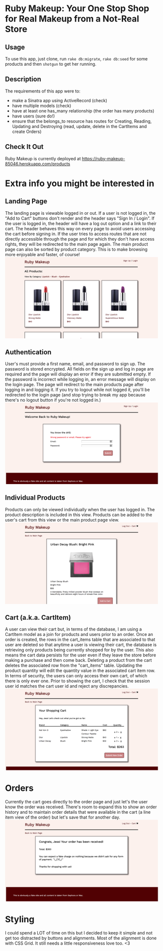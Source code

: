 # Ruby Makeup: Your One Stop Shop for Real Makeup from a Not-Real Store

## Usage
To use this app, just clone, run `rake db:migrate`, `rake db:seed` for some products and then `shotgun` to get her running.

## Description
The requirements of this app were to:
- make a Sinatra app using ActiveRecord (check)
- have multiple models (check)
- have at least one has_many relationship (the order has many products)
- have users (sure do!)
- ensure that the belongs_to resource has routes for Creating, Reading, Updating and Destroying (read, update, delete in the CartItems and create Orders)

## Check It Out
Ruby Makeup is currently deployed at https://ruby-makeup-85046.herokuapp.com/products

# Extra info you might be interested in

## Landing Page
The landing page is viewable logged in or out. If a user is not logged in, the "Add to Cart" buttons don't render and the header says "Sign In / Login". If the user is logged in, the header will have a log out option and a link to their cart. The header behaves this way on every page to avoid users accessing the cart before signing in. If the user tries to access routes that are not directly accessible through the page and for which they don't have access rights, they will be redirected to the main page again. The main product page can also be sorted by product category. This is to make browsing more enjoyable and faster, of course!
<img src="./public/img/Ruby Makeup Landing Page.png" />


## Authentication
User's must provide a first name, email, and password to sign up. The password is stored encrypted. All fields on the sign up and log in page are required and the page will display an error if they are submitted empty. If the password is incorrect while logging in, an error message will display on the login page. The page will redirect to the main products page after logging in and logging it. If you try to logout while not logged it, you'll be redirected to the login page (and stop trying to break my app because there's no logout button if you're not logged in.)
<img src="./public/img/Ruby-Makeup-Error.png" />


## Individual Products
Products can only be viewed individually when the user has logged in. The product description is included in this view. Products can be added to the user's cart from this view or the main product page view.
<img src="./public/img/Ruby Makeup Product.png" />


## Cart (a.k.a. CartItem)
A user can view their cart but, in terms of the database, I am using a CartItem model as a join for products and users prior to an order. Once an order is created, the rows in the cart_items table that are associated to that user are deleted so that anytime a user is viewing their cart, the database is retrieving only products being currently shopped for by the user. This also means the cart data persists for the user even if they leave the store before making a purchase and then come back. Deleting a product from the cart deletes the associated row from the "cart_items" table. Updating the product quantity will edit the quantity value in the associated cart item row. In terms of security, the users can only access their own cart, of which there is only ever one. Prior to showing the cart, I check that the session user id matches the cart user id and reject any discrepancies.
<img src="./public/img/Ruby-Makeup-Cart.png" />


# Orders
Currently the cart goes directly to the order page and just let's the user know the order was received. There's room to expand this to show an order history and to maintain order details that were available in the cart (a line item view of the order) but let's save that for another day.
<img src="./public/img/Ruby Makeup Order.png" />

# Styling
I could spend a LOT of time on this but I decided to keep it simple and not get too distracted by buttons and alignments. Most of the alignment is done with CSS Grid. It still needs a little responsiveness love too. <3

